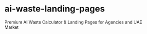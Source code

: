 # ai-waste-landing-pages
Premium AI Waste Calculator &amp; Landing Pages for Agencies and UAE Market
